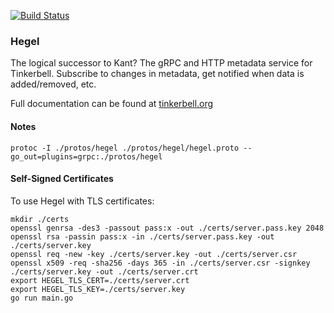[![Build Status](https://cloud.drone.io/api/badges/tinkerbell/hegel/status.svg)](https://cloud.drone.io/tinkerbell/hegel)

### Hegel
The logical successor to Kant? The gRPC and HTTP metadata service for Tinkerbell. Subscribe to changes in metadata, get notified when data is added/removed, etc.

Full documentation can be found at [tinkerbell.org](https://github.com/tinkerbell/tink)


#### Notes

`protoc -I ./protos/hegel ./protos/hegel/hegel.proto --go_out=plugins=grpc:./protos/hegel`


#### Self-Signed Certificates

To use Hegel with TLS certificates:

    mkdir ./certs
    openssl genrsa -des3 -passout pass:x -out ./certs/server.pass.key 2048
    openssl rsa -passin pass:x -in ./certs/server.pass.key -out ./certs/server.key
    openssl req -new -key ./certs/server.key -out ./certs/server.csr
    openssl x509 -req -sha256 -days 365 -in ./certs/server.csr -signkey ./certs/server.key -out ./certs/server.crt
    export HEGEL_TLS_CERT=./certs/server.crt
    export HEGEL_TLS_KEY=./certs/server.key
    go run main.go
